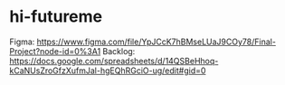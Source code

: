# hi-futureme

Figma: https://www.figma.com/file/YpJCcK7hBMseLUaJ9COy78/Final-Project?node-id=0%3A1
Backlog: https://docs.google.com/spreadsheets/d/14QSBeHhoq-kCaNUsZroGfzXufmJal-hgEQhRGciO-ug/edit#gid=0
